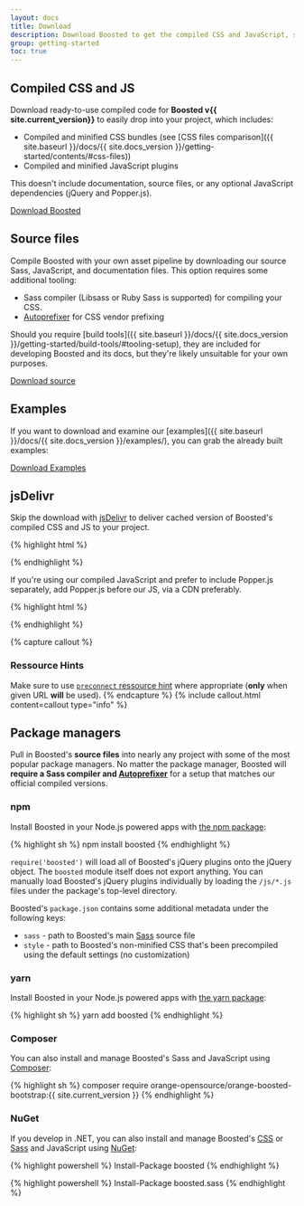 ```yaml
---
layout: docs
title: Download
description: Download Boosted to get the compiled CSS and JavaScript, source code, or include it with your favorite package managers like npm, RubyGems, and more.
group: getting-started
toc: true
---
```


## Compiled CSS and JS

Download ready-to-use compiled code for **Boosted v{{ site.current_version}}** to easily drop into your project, which includes:

- Compiled and minified CSS bundles (see [CSS files comparison]({{ site.baseurl }}/docs/{{ site.docs_version }}/getting-started/contents/#css-files))
- Compiled and minified JavaScript plugins

This doesn't include documentation, source files, or any optional JavaScript dependencies (jQuery and Popper.js).

<a href="{{ site.download.dist }}" class="btn btn-lg btn-secondary"  onclick="dataLayer.push({'event': 'clic', 'site_name':'accessibility-boosted', 'phase':'prod', 'track_category':'download', 'track_name':'getting started', 'track_cible':'download boosted'});">Download Boosted</a>

## Source files

Compile Boosted with your own asset pipeline by downloading our source Sass, JavaScript, and documentation files. This option requires some additional tooling:

- Sass compiler (Libsass or Ruby Sass is supported) for compiling your CSS.
- [Autoprefixer](https://github.com/postcss/autoprefixer) for CSS vendor prefixing

Should you require [build tools]({{ site.baseurl }}/docs/{{ site.docs_version }}/getting-started/build-tools/#tooling-setup), they are included for developing Boosted and its docs, but they're likely unsuitable for your own purposes.

<a href="{{ site.download.source }}" class="btn btn-secondary" onclick="dataLayer.push({'event': 'clic', 'site_name':'accessibility-boosted', 'phase':'prod', 'track_category':'download', 'track_name':'getting started', 'track_cible':'download source'});">Download source</a>

## Examples

If you want to download and examine our [examples]({{ site.baseurl }}/docs/{{ site.docs_version }}/examples/), you can grab the already built examples:

<a href="{{ site.download.dist_examples }}" class="btn btn-secondary" onclick="ataLayer.push({'event': 'clic', 'site_name':'accessibility-boosted', 'phase':'prod', 'track_category':'download', 'track_name':'getting started', 'track_cible':'download examples'});">Download Examples</a>


## jsDelivr

Skip the download with [jsDelivr](https://www.jsdelivr.com/) to deliver cached version of Boosted's compiled CSS and JS to your project.

{% highlight html %}
<link rel="preconnect" href="https://cdn.jsdelivr.net" crossorigin="anonymous">
<link rel="stylesheet" href="{{ site.cdn.css }}" integrity="{{ site.cdn.css_hash }}" crossorigin="anonymous">
<script src="{{ site.cdn.js_bundle }}" integrity="{{ site.cdn.js_bundle_hash }}" crossorigin="anonymous"></script>
{% endhighlight %}

If you're using our compiled JavaScript and prefer to include Popper.js separately, add Popper.js before our JS, via a CDN preferably.

{% highlight html %}
<!-- In your <head> -->
<link rel="preconnect" href="https://code.jquery.com" crossorigin="anonymous">
<link rel="preconnect" href="https://cdnjs.cloudflare.com" crossorigin="anonymous">
<!-- Just before </body> -->
<script src="{{ site.cdn.jquery }}" integrity="{{ site.cdn.jquery_hash }}" crossorigin="anonymous"></script>
<script src="{{ site.cdn.popper }}" integrity="{{ site.cdn.popper_hash }}" crossorigin="anonymous"></script>
<script src="{{ site.cdn.tablesorter }}" integrity="{{ site.cdn.tablesorter_hash }}" crossorigin="anonymous"></script>
<script src="{{ site.cdn.js_swiper }}" integrity="{{ site.cdn.js_swiper_hash }}" crossorigin="anonymous"></script>
<script src="{{ site.cdn.js }}" integrity="{{ site.cdn.js_hash }}" crossorigin="anonymous"></script>
{% endhighlight %}

{% capture callout %}
### Ressource Hints
Make sure to use [`preconnect` ressource hint](https://www.w3.org/TR/resource-hints/#preconnect) where appropriate (**only** when given URL **will** be used).
{% endcapture %}
{% include callout.html content=callout type="info" %}

## Package managers

Pull in Boosted's **source files** into nearly any project with some of the most popular package managers. No matter the package manager, Boosted will **require a Sass compiler and [Autoprefixer](https://github.com/postcss/autoprefixer)** for a setup that matches our official compiled versions.

### npm

Install Boosted in your Node.js powered apps with [the npm package](https://www.npmjs.com/package/boosted):

{% highlight sh %}
npm install boosted
{% endhighlight %}

`require('boosted')` will load all of Boosted's jQuery plugins onto the jQuery object. The `boosted` module itself does not export anything. You can manually load Boosted's jQuery plugins individually by loading the `/js/*.js` files under the package's top-level directory.

Boosted's `package.json` contains some additional metadata under the following keys:

- `sass` - path to Boosted's main [Sass](https://sass-lang.com/) source file
- `style` - path to Boosted's non-minified CSS that's been precompiled using the default settings (no customization)

### yarn

Install Boosted in your Node.js powered apps with [the yarn package](https://yarnpkg.com/en/package/yarn):

{% highlight sh %}
yarn add boosted
{% endhighlight %}

### Composer

You can also install and manage Boosted's Sass and JavaScript using [Composer](https://getcomposer.org/):

{% highlight sh %}
composer require orange-opensource/orange-boosted-bootstrap:{{ site.current_version }}
{% endhighlight %}

### NuGet

If you develop in .NET, you can also install and manage Boosted's [CSS](https://www.nuget.org/packages/boosted/) or [Sass](https://www.nuget.org/packages/boosted.sass/) and JavaScript using [NuGet](https://www.nuget.org/):

{% highlight powershell %}
Install-Package boosted
{% endhighlight %}

{% highlight powershell %}
Install-Package boosted.sass
{% endhighlight %}
